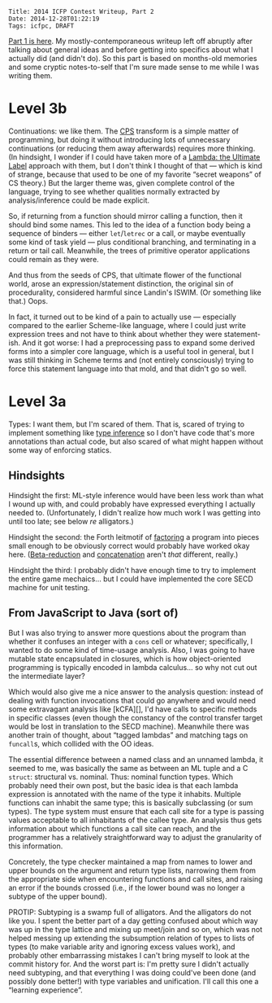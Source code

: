     Title: 2014 ICFP Contest Writeup, Part 2
    Date: 2014-12-28T01:22:19
    Tags: icfpc, DRAFT

[Part 1 is here][part1].  My mostly-contemporaneous writeup left off
abruptly after talking about general ideas and before getting into
specifics about what I actually did (and didn't do).  So this part is
based on months-old memories and some cryptic notes-to-self that I'm
sure made sense to me while I was writing them.

[part1]: ../icfpc14-part1.html

<!-- more -->

# Level 3b

Continuations: we like them.  The [CPS][] transform is a simple matter
of programming, but doing it without introducing lots of unnecessary
continuations (or reducing them away afterwards) requires more
thinking.  (In hindsight, I wonder if I could have taken more of a
[Lambda: the Ultimate Label][ltul] approach with them, but I don't
think I thought of that — which is kind of strange, because that used
to be one of my favorite “secret weapons” of CS theory.)  But the
larger theme was, given complete control of the language, trying to
see whether qualities normally extracted by analysis/inference could
be made explicit.

[CPS]: https://en.wikipedia.org/wiki/Continuation-passing_style
[ltul]: http://www.ccs.neu.edu/home/will/Twobit/ultimate.html

So, if returning from a function should mirror calling a function,
then it should bind some names.  This led to the idea of a function
body being a sequence of binders — either `let`/`letrec` or a call, or
maybe eventually some kind of task yield — plus conditional branching,
and terminating in a return or tail call.  Meanwhile, the trees of
primitive operator applications could remain as they were.

And thus from the seeds of CPS, that ultimate flower of the functional
world, arose an expression/statement distinction, the original sin of
procedurality, considered harmful since Landin's ISWIM.  (Or something
like that.)  Oops.

In fact, it turned out to be kind of a pain to actually use —
especially compared to the earlier Scheme-like language, where I could
just write expression trees and not have to think about whether they
were statement-ish.  And it got worse: I had a preprocessing pass to
expand some derived forms into a simpler core language, which is a
useful tool in general, but I was still thinking in Scheme terms and
(not entirely consciously) trying to force this statement language
into that mold, and that didn't go so well.

# Level 3a

Types: I want them, but I'm scared of them.  That is, scared of trying
to implement something like [type inference][HM] so I don't have code
that's more annotations than actual code, but also scared of what
might happen without some way of enforcing statics.

[HM]: https://en.wikipedia.org/wiki/Hindley%E2%80%93Milner_type_system

## Hindsights

Hindsight the first: ML-style inference would have been less work than
what I wound up with, and could probably have expressed everything I
actually needed to.  (Unfortunately, I didn't realize how much work I
was getting into until too late; see below _re_ alligators.)

Hindsight the second: the Forth leitmotif of [factoring][] a program
into pieces small enough to be obviously correct would probably have
worked okay here.  ([Beta-reduction][beta] and [concatenation][cat]
aren't *that* different, really.)

Hindsight the third: I probably didn't have enough time to try to
implement the entire game mechaics… but I could have implemented the
core SECD machine for unit testing.

[factoring]: http://turboforth.net/about_forth.html#factoring
[beta]: https://en.wikipedia.org/wiki/Lambda_calculus#Reduction
[cat]: https://en.wikipedia.org/wiki/Concatenative_programming_language

## From JavaScript to Java (sort of)

But I was also trying to answer more questions about the program than
whether it confuses an integer with a `cons` cell or whatever;
specifically, I wanted to do some kind of time-usage analysis.  Also,
I was going to have mutable state encapsulated in closures, which is
how object-oriented programming is typically <!-- SICP? --> encoded in
lambda calculus… so why not cut out the intermediate layer?

Which would also give me a nice answer to the analysis question:
instead of dealing with function invocations that could go anywhere
and would need some extravagant analysis like [kCFA][], I'd have calls
to specific methods in specific classes (even though the constancy of
the control transfer target would be lost in translation to the SECD
machine).  Meanwhile there was another train of thought, about “tagged
lambdas” and matching tags on `funcall`s, which collided with the OO
ideas.

The essential difference between a named class and an unnamed lambda,
it seemed to me, was basically the same as between an ML tuple and a C
`struct`: structural vs. nominal.  Thus: nominal function types.
Which probably need their own post, but the basic idea is that each
lambda expression is annotated with the name of the type it inhabits.
Multiple functions can inhabit the same type; this is basically
subclassing (or sum types).  The type system must ensure that each
call site for a type is passing values acceptable to all inhabitants
of the callee type.  An analysis thus gets information about which
functions a call site can reach, and the programmer has a relatively
straightforward way to adjust the granularity of this information.

Concretely, the type checker maintained a map from names to lower and
upper bounds on the argument and return type lists, narrowing them
from the appropriate side when encountering functions and call sites,
and raising an error if the bounds crossed (i.e., if the lower bound
was no longer a subtype of the upper bound).

PROTIP: Subtyping is a swamp full of alligators.  And the alligators
do not like you.  I spent the better part of a day getting confused
about which way was up in the type lattice and mixing up meet/join and
so on, which was not helped messing up extending the subsumption
relation of types to lists of types (to make variable arity and
ignoring excess values work), and probably other embarrassing mistakes
I can't bring myself to look at the commit history for.  And the worst
part is: I'm pretty sure I didn't actually need subtyping, and that
everything I was doing could've been done (and possibly done better!)
with type variables and unification.  I'll call this one a “learning
experience”.

<!-- So uh... what's next? -->

